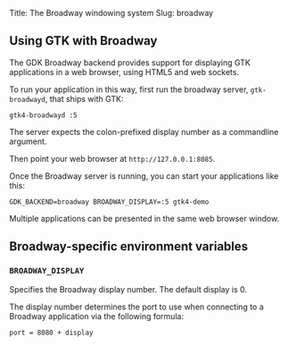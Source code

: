 Title: The Broadway windowing system
Slug: broadway

## Using GTK with Broadway

The GDK Broadway backend provides support for displaying GTK applications in
a web browser, using HTML5 and web sockets.

To run your application in this way, first run the broadway server,
`gtk-broadwayd`, that ships with GTK:

```
gtk4-broadwayd :5
```

The server expects the colon-prefixed display number as a commandline argument.

Then point your web browser at `http://127.0.0.1:8085`.

Once the Broadway server is running, you can start your applications like
this:

```
GDK_BACKEND=broadway BROADWAY_DISPLAY=:5 gtk4-demo
```

Multiple applications can be presented in the same web browser window.

## Broadway-specific environment variables

### `BROADWAY_DISPLAY`

Specifies the Broadway display number. The default display is 0.

The display number determines the port to use when connecting to a Broadway
application via the following formula:

```
port = 8080 + display
```
